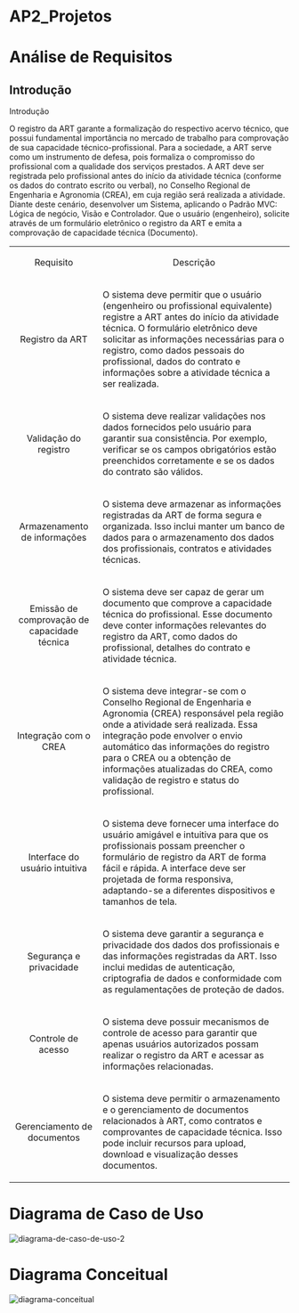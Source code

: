 # AP2_Projetos

<h1> Análise de Requisitos </h1>

<h2> Introdução </h2>
Introdução

O registro da ART garante a formalização do respectivo acervo técnico, que possui fundamental importância no mercado de trabalho para comprovação de sua capacidade técnico-profissional. Para a sociedade, a ART serve como um instrumento de defesa, pois formaliza o compromisso do profissional com a qualidade dos serviços prestados. 
A ART deve ser registrada pelo profissional antes do início da atividade técnica (conforme os dados do contrato escrito ou verbal), no Conselho Regional de Engenharia e Agronomia (CREA), em cuja região será realizada a atividade. 
Diante deste cenário, desenvolver um Sistema, aplicando o Padrão MVC: Lógica de negócio, Visão e Controlador. Que o usuário (engenheiro), solicite através de um formulário eletrônico o registro da ART e emita a comprovação de capacidade técnica (Documento). 


<table>
  <tr>
    <td align="center">
      <p>Requisito</p>
    </td>
    <td align="center">
      <p>Descrição</p>
    </td>
  </tr>
   <tr>
    <td align="center">
      <p>Registro da ART</p>
    </td>
    <td>
      <p>
        O sistema deve permitir que o usuário (engenheiro ou profissional equivalente) registre a ART antes do início da atividade técnica. O formulário eletrônico deve solicitar as informações necessárias para o registro, como dados pessoais do profissional, dados do contrato e informações sobre a atividade técnica a ser realizada.
      </p>
    </td>
  </tr>
  
  
 
  <tr>
    <td align="center">
      <p>Validação do registro</p>
    </td>
    <td>
      <p>
       O sistema deve realizar validações nos dados fornecidos pelo usuário para garantir sua consistência. Por exemplo, verificar se os campos obrigatórios estão preenchidos corretamente e se os dados do contrato são válidos.
      </p>
    </td>
  </tr>
  
  
  
  <tr>
    <td align="center">
      <p>Armazenamento de informações</p>
    </td>
    <td>
      <p>
       O sistema deve armazenar as informações registradas da ART de forma segura e organizada. Isso inclui manter um banco de dados para o armazenamento dos dados dos profissionais, contratos e atividades técnicas.
      </p>
    </td>
  </tr>
  
  
  
  <tr>
    <td align="center">
      <p>Emissão de comprovação de capacidade técnica</p>
    </td>
    <td>
      <p>
       O sistema deve ser capaz de gerar um documento que comprove a capacidade técnica do profissional. Esse documento deve conter informações relevantes do registro da ART, como dados do profissional, detalhes do contrato e atividade técnica.
      </p>
    </td>
  </tr>
  
  
  
  <tr>
    <td align="center">
      <p>Integração com o CREA</p>
    </td>
    <td>
      <p>
       O sistema deve integrar-se com o Conselho Regional de Engenharia e Agronomia (CREA) responsável pela região onde a atividade será realizada. Essa integração pode envolver o envio automático das informações do registro para o CREA ou a obtenção de informações atualizadas do CREA, como validação de registro e status do profissional.
      </p>
    </td>
  </tr>
  
  
  
  <tr>
    <td align="center">
      <p>Interface do usuário intuitiva</p>
    </td>
    <td>
      <p>
       O sistema deve fornecer uma interface do usuário amigável e intuitiva para que os profissionais possam preencher o formulário de registro da ART de forma fácil e rápida. A interface deve ser projetada de forma responsiva, adaptando-se a diferentes dispositivos e tamanhos de tela.
      </p>
    </td>
  </tr>
  
  
  
  <tr>
    <td align="center">
      <p>Segurança e privacidade</p>
    </td>
    <td>
      <p>
       O sistema deve garantir a segurança e privacidade dos dados dos profissionais e das informações registradas da ART. Isso inclui medidas de autenticação, criptografia de dados e conformidade com as regulamentações de proteção de dados.
      </p>
    </td>
  </tr>
  
  
  
  <tr>
    <td align="center">
      <p>Controle de acesso</p>
    </td>
    <td>
      <p>
       O sistema deve possuir mecanismos de controle de acesso para garantir que apenas usuários autorizados possam realizar o registro da ART e acessar as informações relacionadas.
      </p>
    </td>
  </tr>
  
  
  
  <tr>
    <td align="center">
      <p>Gerenciamento de documentos</p>
    </td>
    <td>
      <p>
       O sistema deve permitir o armazenamento e o gerenciamento de documentos relacionados à ART, como contratos e comprovantes de capacidade técnica. Isso pode incluir recursos para upload, download e visualização desses documentos.
      </p>
    </td>
  </tr>
  <tr>
</table>

 <h1> Diagrama de Caso de Uso </h1>

<img src="https://i.ibb.co/7tShRD9/diagrama-de-caso-de-uso-2.png" alt="diagrama-de-caso-de-uso-2" border="0">

<h1> Diagrama Conceitual </h1>

<img src="https://i.ibb.co/LZmXtcz/diagrama-conceitual.jpg" alt="diagrama-conceitual" border="0">

